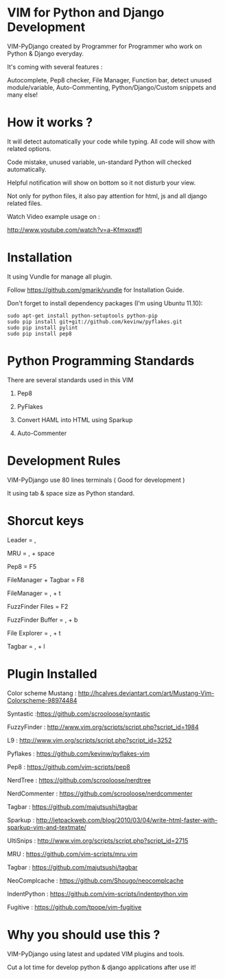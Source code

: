 # VIM for Python and Django Development

VIM-PyDjango created by Programmer for Programmer who work on Python & Django 
everyday.

It's coming with several features : 

Autocomplete, Pep8 checker, File Manager, Function bar, detect unused module/variable, Auto-Commenting, 
Python/Django/Custom snippets and many else!


# How it works ?

It will detect automatically your code while typing. All code will show with 
related options.

Code mistake, unused variable, un-standard Python will checked automatically. 

Helpful notification will show on bottom so it not disturb your view.

Not only for python files, it also pay attention for  html, js and all django
related files.

Watch Video example usage on :

http://www.youtube.com/watch?v=a-KfmxoxdfI

# Installation

It using Vundle for manage all plugin. 

Follow https://github.com/gmarik/vundle for Installation Guide.

Don't forget to install dependency packages (I'm using Ubuntu 11.10):

    sudo apt-get install python-setuptools python-pip
    sudo pip install git+git://github.com/kevinw/pyflakes.git
    sudo pip install pylint
    sudo pip install pep8

# Python Programming Standards

There are several standards used in this VIM 

1. Pep8

2. PyFlakes

3. Convert HAML into HTML using Sparkup

4. Auto-Commenter


# Development Rules

VIM-PyDjango use 80 lines terminals ( Good for development )

It using tab & space size as Python standard.

# Shorcut keys

Leader                = ,

MRU                   = , + space

Pep8                  = F5

FileManager + Tagbar  = F8

FileManager           = , + t

FuzzFinder Files      = F2 

FuzzFinder Buffer     = , + b

File Explorer         = , + t

Tagbar                = , + l


# Plugin Installed

Color scheme Mustang : http://hcalves.deviantart.com/art/Mustang-Vim-Colorscheme-98974484

Syntastic :https://github.com/scrooloose/syntastic

FuzzyFinder : http://www.vim.org/scripts/script.php?script_id=1984

L9 : http://www.vim.org/scripts/script.php?script_id=3252

Pyflakes : https://github.com/kevinw/pyflakes-vim

Pep8 : https://github.com/vim-scripts/pep8

NerdTree : https://github.com/scrooloose/nerdtree

NerdCommenter : https://github.com/scrooloose/nerdcommenter

Tagbar : https://github.com/majutsushi/tagbar

Sparkup : http://jetpackweb.com/blog/2010/03/04/write-html-faster-with-sparkup-vim-and-textmate/

UltiSnips : http://www.vim.org/scripts/script.php?script_id=2715

MRU    : https://github.com/vim-scripts/mru.vim

Tagbar : https://github.com/majutsushi/tagbar

NeoComplcache : https://github.com/Shougo/neocomplcache

IndentPython : https://github.com/vim-scripts/indentpython.vim

Fugitive : https://github.com/tpope/vim-fugitive


# Why you should use this ?

VIM-PyDjango using latest and updated VIM plugins and tools. 

Cut a lot time for develop python & django applications after use it!

